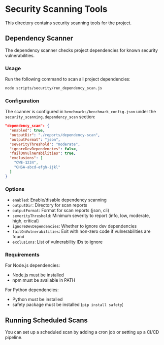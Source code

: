 # Security Scanning Tools

This directory contains security scanning tools for the project.

## Dependency Scanner

The dependency scanner checks project dependencies for known security vulnerabilities.

### Usage

Run the following command to scan all project dependencies:

```bash
node scripts/security/run_dependency_scan.js
```

### Configuration

The scanner is configured in `benchmarks/benchmark_config.json` under the `security_scanning.dependency_scan` section:

```json
"dependency_scan": {
  "enabled": true,
  "outputDir": "./reports/dependency-scan",
  "outputFormat": "json",
  "severityThreshold": "moderate",
  "ignoreDevDependencies": false,
  "failOnVulnerabilities": true,
  "exclusions": [
    "CWE-1234",
    "GHSA-abcd-efgh-ijkl"
  ]
}
```

### Options

- `enabled`: Enable/disable dependency scanning
- `outputDir`: Directory for scan reports
- `outputFormat`: Format for scan reports (json, cli)
- `severityThreshold`: Minimum severity to report (info, low, moderate, high, critical)
- `ignoreDevDependencies`: Whether to ignore dev dependencies
- `failOnVulnerabilities`: Exit with non-zero code if vulnerabilities are found
- `exclusions`: List of vulnerability IDs to ignore

### Requirements

For Node.js dependencies:
- Node.js must be installed
- npm must be available in PATH

For Python dependencies:
- Python must be installed
- safety package must be installed (`pip install safety`)

## Running Scheduled Scans

You can set up a scheduled scan by adding a cron job or setting up a CI/CD pipeline.
